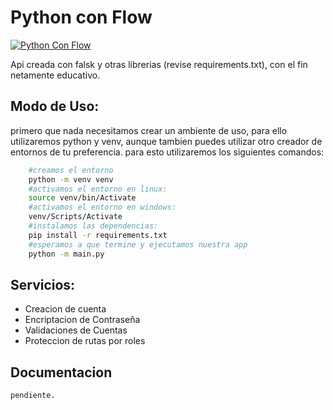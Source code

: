 # Python con Flow
[![Python Con Flow](https://github.com/Cpino1997/apiPython/actions/workflows/python-app.yml/badge.svg?branch=master)](https://github.com/Cpino1997/apiPython/actions/workflows/python-app.yml)

Api creada con falsk y otras librerias (revise requirements.txt), con el fin netamente educativo.

## Modo de Uso:
primero que nada necesitamos crear un ambiente de uso, para ello utilizaremos python y venv, 
aunque tambien puedes utilizar otro creador de entornos de tu preferencia.
para esto utilizaremos los siguientes comandos:
    
``` bash
    #creamos el entorno
    python -m venv venv
    #activamos el entorno en linux:
    source venv/bin/Activate 
    #activamos el entorno en windows:
    venv/Scripts/Activate
    #instalamos las dependencias:
    pip install -r requirements.txt
    #esperamos a que termine y ejecutamos nuestra app
    python -m main.py
```


## Servicios:
- Creacion de cuenta
- Encriptacion de Contraseña
- Validaciones de Cuentas
- Proteccion de rutas por roles

## Documentacion
    pendiente.

